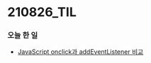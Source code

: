 # 210826_TIL

### 오늘 한 일

* [JavaScript onclick과 addEventListener 비교](https://blog.naver.com/vkfkdto0209/222484980282)
